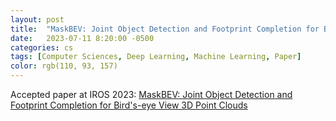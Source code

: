 ```yaml
---
layout: post
title:  "MaskBEV: Joint Object Detection and Footprint Completion for Bird's-eye View 3D Point Clouds"
date:   2023-07-11 8:20:00 -0500
categories: cs
tags: [Computer Sciences, Deep Learning, Machine Learning, Paper]
color: rgb(110, 93, 157)
---
```


Accepted paper at IROS 2023: [MaskBEV: Joint Object Detection and Footprint Completion for Bird's-eye View 3D Point Clouds](https://arxiv.org/abs/2307.01864)
